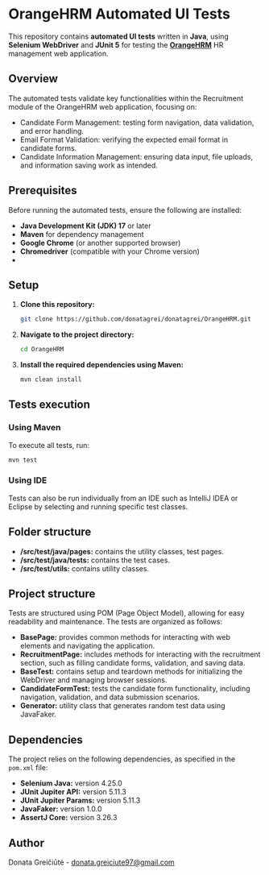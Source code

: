 # OrangeHRM Automated UI Tests

This repository contains **automated UI tests** written in **Java**, using **Selenium WebDriver** and **JUnit 5** for testing the [**OrangeHRM**](https://opensource-demo.orangehrmlive.com/web/index.php/auth/login) HR management web application.

## Overview

The automated tests validate key functionalities within the Recruitment module of the OrangeHRM web application, focusing on:
- Candidate Form Management: testing form navigation, data validation, and error handling.
- Email Format Validation: verifying the expected email format in candidate forms.
- Candidate Information Management: ensuring data input, file uploads, and information saving work as intended.

## Prerequisites

Before running the automated tests, ensure the following are installed:
- **Java Development Kit (JDK) 17** or later
- **Maven** for dependency management
- **Google Chrome** (or another supported browser)
- **Chromedriver** (compatible with your Chrome version)
- 
## Setup

1. **Clone this repository:**
   ```bash
   git clone https://github.com/donatagrei/donatagrei/OrangeHRM.git
   
2. **Navigate to the project directory:**
   ```bash
   cd OrangeHRM

3. **Install the required dependencies using Maven:**
   ```bash
   mvn clean install

## Tests execution

### Using Maven
To execute all tests, run:
  ```bash
  mvn test
  ```

### Using IDE
Tests can also be run individually from an IDE such as IntelliJ IDEA or Eclipse by selecting and running specific test classes.

## Folder structure

- **/src/test/java/pages:** contains the utility classes, test pages.
- **/src/test/java/tests:** contains the test cases.
- **/src/test/utils:** contains utility classes.
  
## Project structure

Tests are structured using POM (Page Object Model), allowing for easy readability and maintenance. The tests are organized as follows:
- **BasePage:** provides common methods for interacting with web elements and navigating the application.
- **RecruitmentPage:** includes methods for interacting with the recruitment section, such as filling candidate forms, validation, and saving data.
- **BaseTest:** contains setup and teardown methods for initializing the WebDriver and managing browser sessions.
- **CandidateFormTest:** tests the candidate form functionality, including navigation, validation, and data submission scenarios.
- **Generator:** utility class that generates random test data using JavaFaker.

## Dependencies

The project relies on the following dependencies, as specified in the `pom.xml` file:

- **Selenium Java:** version 4.25.0
- **JUnit Jupiter API:** version 5.11.3
- **JUnit Jupiter Params:** version 5.11.3
- **JavaFaker:** version 1.0.0
- **AssertJ Core:** version 3.26.3 

## Author

Donata Greičiūtė - donata.greiciute97@gmail.com
